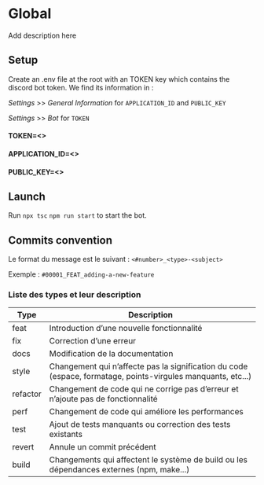 # Global

Add description here

## Setup

Create an .env file at the root with an TOKEN key which contains the discord bot token. We find its information in :

_Settings_ >> _General Information_ for `APPLICATION_ID` and `PUBLIC_KEY`

_Settings_ >> _Bot_ for `TOKEN`

#### TOKEN=<>

#### APPLICATION_ID=<>

#### PUBLIC_KEY=<>

## Launch

Run `npx tsc` `npm run start` to start the bot.

## Commits convention

Le format du message est le suivant : ```<#number>_<type>-<subject>```

Exemple : ```#00001_FEAT_adding-a-new-feature```

### Liste des types et leur description

| Type | Description |
| ------ | ------ |
| feat | Introduction d’une nouvelle fonctionnalité |
| fix | Correction d’une erreur |
| docs | Modification de la documentation |
| style | Changement qui n’affecte pas la signification du code (espace, formatage, points-virgules manquants, etc...) |
| refactor | Changement de code qui ne corrige pas d’erreur et n’ajoute pas de fonctionnalité |
| perf | Changement de code qui améliore les performances |
| test | Ajout de tests manquants ou correction des tests existants |
| revert | Annule un commit précédent |
| build | Changements qui affectent le système de build ou les dépendances externes (npm, make...) |
